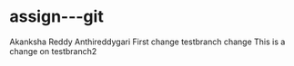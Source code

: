 # assign---git
Akanksha Reddy Anthireddygari
First change
testbranch change
This is a change on testbranch2
